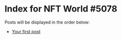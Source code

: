 # Index for NFT World #5078
Posts will be displayed in the order below:

- [Your first post](./001-first.md)

